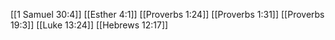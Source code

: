 [[1 Samuel 30:4]]
[[Esther 4:1]]
[[Proverbs 1:24]]
[[Proverbs 1:31]]
[[Proverbs 19:3]]
[[Luke 13:24]]
[[Hebrews 12:17]]

